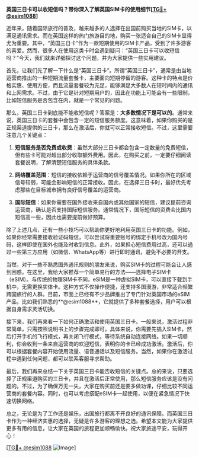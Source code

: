 **英国三日卡可以收短信吗？带你深入了解英国SIM卡的使用细节[[TG💪+ @esim1088](https://t.me/s/esim1088)]**

近年来，随着国际旅行的普及，越来越多的人选择在出国前购买当地的SIM卡，以满足通讯需求。而在英国这样的热门旅游目的地，购买一张适合自己的SIM卡显得尤为重要。其中，“英国三日卡”作为一款短期使用的SIM卡产品，受到了许多游客的喜爱。然而，很多人在使用这类卡时会遇到疑问：“英国三日卡可以收短信吗？”今天，我们就来详细探讨这个问题，并为大家提供一些实用建议。

首先，让我们先了解一下什么是“英国三日卡”。所谓“英国三日卡”，通常是由当地运营商推出的一种短期流量套餐卡，主要面向短期停留的游客。这种卡的特点是价格实惠、使用方便，而且流量套餐较为充足，能够满足大多数人在短时间内的通讯和上网需求。不过，由于它是针对短期用户的，因此在功能上可能会有一些限制，比如短信服务是否包含在内，就是一个常见的问题。

那么，英国三日卡到底能不能收短信呢？答案是：**大多数情况下是可以的**。通常来说，英国三日卡的套餐中会包含一定的短信服务额度。这意味着，如果你购买的是正规渠道提供的三日卡，那么在激活后，你就可以正常接收短信。不过，这里需要注意几个关键点：

1. **短信服务是否免费或收费**：虽然大部分三日卡都会包含一定数量的免费短信，但有些卡可能对超出部分收取额外费用。因此，在购买之前，一定要仔细阅读套餐说明，了解清楚短信服务的具体条款。
   
2. **网络覆盖范围**：短信的接收依赖于运营商的信号覆盖情况。如果你所在的区域信号较弱，可能会影响短信的正常接收。因此，在选择三日卡时，最好优先考虑那些在目标城市拥有良好信号覆盖的运营商。

3. **国际短信**：如果你需要在国外接收来自国内或其他国家的短信，建议提前咨询运营商，确认是否支持国际短信服务。通常情况下，国际短信的资费会比国内短信高一些，因此也需要提前做好预算。

除了上述几点，还有一些小技巧可以帮助你更好地利用英国三日卡的功能。例如，如果你经常需要接收验证码短信，可以尝试将重要账号的绑定手机号改为国内号码，这样即使在国外也能及时收到信息。此外，如果担心短信费用过高，还可以通过一些第三方应用（如微信、WhatsApp等）进行即时通讯，避免不必要的开支。

当然，对于一些不熟悉国外通讯规则的朋友来说，购买SIM卡的过程可能会让人感到困惑。在这里，我给大家推荐一个简单易行的方法——选择电子SIM卡（eSIM）。与传统的物理SIM卡不同，eSIM是一种虚拟SIM卡，可以直接下载到手机中，无需更换实体卡。这种方式不仅操作便捷，还支持多国漫游，非常适合频繁跨国旅行的人群。目前，市面上已经有不少品牌推出了专门针对英国市场的eSIM产品，比如我们熟悉的**@esim1088**，它就提供了多种套餐选择，用户可以根据自身需求灵活切换。

接下来，我们再来看一下如何正确激活和使用英国三日卡。一般来说，激活过程非常简单，只需按照说明书上的步骤完成即可。具体来说，你需要先插入SIM卡，然后打开手机的飞行模式，再关闭飞行模式，等待系统自动连接网络。如果一切顺利，你会收到一条来自运营商的欢迎短信，表明你的卡已经成功激活。激活后，你可以根据套餐内容开始使用流量、语音通话以及短信服务。当然，如果你在激活过程中遇到任何问题，都可以联系客服寻求帮助。

最后，我们再来总结一下关于英国三日卡能否收短信的关键点。总的来说，只要选择了正规渠道购买的三日卡，并且在激活后正常使用，那么短信服务应该是没有问题的。不过，为了确保万无一失，大家在购买前还是要多做功课，仔细比较不同运营商的套餐内容。同时，也可以考虑搭配eSIM卡一起使用，以便在紧急情况下快速切换网络。

总之，无论是为了工作还是娱乐，出国旅行都离不开良好的通讯保障。而英国三日卡作为一种经济实惠的选择，无疑是许多游客的理想之选。希望本文能为大家提供更多有用的信息，让大家在英国的旅程更加顺畅愉快。祝大家旅途平安，玩得开心！

[[TG💪+ @esim1088](https://t.me/s/esim1088) ![Image](https://i.postimg.cc/4NQfJmqS/Snipaste-2025-05-13-00-14-12.png)]